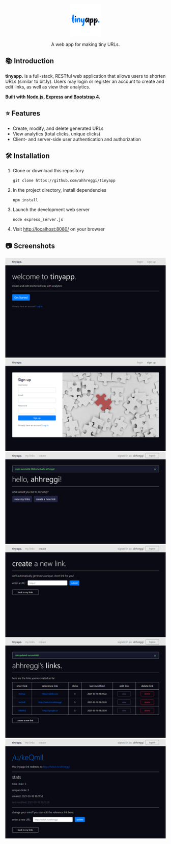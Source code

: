 <!-- TITLE -->
<div align="center">
<img src="public/assets/logo-circle.png" alt="tinyapp." style="width: 100px">
<p>
A web app for making tiny URLs.
</p>
</div>

<!-- INTRODUCTION -->

## 📚 Introduction

<b>tinyapp.</b> is a full-stack, RESTful web application that allows users to shorten URLs (similar to bit.ly). Users may login or register an account to create and edit links, as well as view their analytics.

<b>Built with <a href="https://nodejs.org/en/">Node.js</a>, <a href="https://expressjs.com/">Express</a> and <a href="https://blog.getbootstrap.com/2018/12/21/bootstrap-4-2-1/">Bootstrap 4</a>.</b>

<!-- FEATURES -->

## ⭐ Features

- Create, modify, and delete generated URLs
- View analytics (total clicks, unique clicks)
- Client- and server-side user authentication and authorization

<!-- INSTALLATION -->

## 🛠 Installation

1. Clone or download this repository
   ```
   git clone https://github.com/ahhreggi/tinyapp
   ```
2. In the project directory, install dependencies
   ```
   npm install
   ```
3. Launch the development web server
   ```
   node express_server.js
   ```
4. Visit <a href="http://localhost:8080/">http://localhost:8080/</a> on your browser

## 📷 Screenshots

![home](screenshots/home.png)
![register](screenshots/register.png)
![hello](screenshots/hello.png)
![create](screenshots/create.png)
![create](screenshots/mylinks.png)
![edit](screenshots/edit.png)

